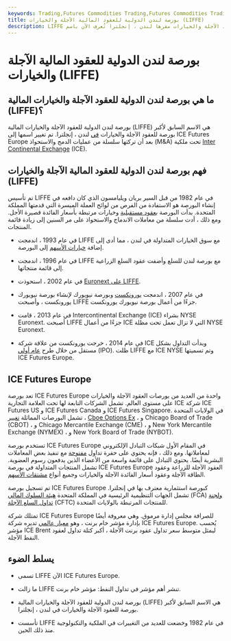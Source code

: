 ```yaml
---
keywords: Trading,Futures Commodities Trading,Futures Commodities Trading Strategy and Education,Futures and Commodities Trading,Strategy and Education
title: بورصة لندن الدولية للعقود المالية الآجلة والخيارات (LIFFE)
description: LIFFE هي بورصة للعقود الآجلة والخيارات مقرها لندن ، إنجلترا تُعرف الآن باسم ICE Futures Europe.
---
```


# بورصة لندن الدولية للعقود المالية الآجلة والخيارات (LIFFE)
## ما هي بورصة لندن الدولية للعقود الآجلة والخيارات المالية (LIFFE)؟

بورصة لندن الدولية للعقود الآجلة والخيارات المالية (LIFFE) هي الاسم السابق لأكبر بورصة للعقود الآجلة والخيارات [في](/exchange) لندن ، إنجلترا. تم تغيير اسمها إلى ICE Futures Europe بعد أن تركتها سلسلة من عمليات الدمج والاستحواذ (M&A) تحت ملكية [Inter](/intercontinentalexchange) [Continental Exchange](/intercontinentalexchange) (ICE).

## فهم بورصة لندن الدولية للعقود المالية الآجلة والخيارات (LIFFE)

تم تأسيس LIFFE في عام 1982 من قبل السير بريان ويليامسون الذي كان دافعه في إنشاء البورصة هو الاستفادة من الفرص من لوائح العملة الميسرة التي قدمتها المملكة المتحدة. بدأت البورصة [بعقود مستقبلية](/futurescontract) وخيارات مرتبطة بأسعار الفائدة قصيرة الأجل. ومع ذلك ، أدت سلسلة من معاملات الاندماج والاستحواذ على مر السنين إلى زيادة قائمة المنتجات.

- في عام 1993 ، اندمجت LIFFE مع سوق الخيارات المتداولة في لندن ، مما أدى إلى إضافة [خيارات الأسهم](/option) إلى البورصة.

- في عام 1996 ، اندمجت LIFFE مع بورصة لندن للسلع وأضفت عقود السلع الزراعية إلى قائمة منتجاتها.

- في عام 2002 ، استحوذت [Euronext على LIFFE](/euronext).

- في عام 2007 ، اندمجت [يورونكست](/nyse) وبورصة نيويورك لإنشاء بورصة نيويورك يورونكست ، وأصبحت LIFFE جزءًا من أعمال بورصة نيويورك يورونكست.

- في عام 2013 ، قامت Intercontinental Exchange (ICE) بشراء NYSE Euronext. أصبحت LIFFE جزءًا من أعمال ICE التي لا تزال تعمل تحت مظلة NYSE Euronext.

- في عام 2014 ، خرجت يورونكست من علاقة شركة ICE وبدأت التداول بشكل مستقل من خلال طرح [عام أولي](/ipo) (IPO). ظلت LIFFE مع ICE NYSE وتم تسميتها ICE Futures Europe.

## ICE Futures Europe

تعد بورصة ICE Futures Europe واحدة من العديد من بورصات العقود الآجلة والخيارات على مستوى العالم. تشمل الشركات التابعة لها تحت العلامة التجارية ICE شركة ICE Futures US و ICE Futures Canada و ICE Futures Singapore. في الولايات المتحدة ، تشمل البورصات المماثلة [تغيير](/cboe) [Cboe Options Ex](/cboe) ، و Chicago Board of Trade (CBOT) ، و Chicago Mercantile Exchange (CME) ، و New York Mercantile Exchange (NYMEX) ، و New York Board of Trade (NYBOT).

تستخدم بورصة ICE Futures Europe في المقام الأول شبكات التبادل الإلكتروني لمعاملاتها. ومع ذلك ، فإنه يحتوي على حفرة تداول [مفتوحة](/openoutcry) مع تنفيذ بعض المعاملات البشرية أيضًا. يحتوي التبادل على قائمة واسعة من الأعضاء الذين يدفعون رسوم العضوية. تشمل المنتجات المتداولة في بورصة ICE Futures Europe العقود الآجلة للزراعة وعقود الطاقة الآجلة وعقود أسعار الفائدة الآجلة والخيارات وجميع أنواع [مشتقات الأسهم](/derivative).

تم تسجيل بورصة ICE Futures Europe كبورصة استثمارية معترف بها في إنجلترا. تشمل الجهات التنظيمية الرئيسية في المملكة المتحدة [هيئة السلوك المالي](/financial-conduct-authority-uk-fca) (FCA) [ولجنة تداول السلع الآجلة](/cftc) (CFTC) للمنتجات المرتبطة بالولايات المتحدة.

تمتلك شركة ICE Futures Europe للصرافة مجلس إدارة مرموق. وهي معروفة أيضًا بإدارة مؤشر خام برنت ، وهو [معيار عالمي](/benchmark) تديره شركة ICE Futures Europe. يُحسب مؤشر ICE Brent ليمثل متوسط سعر تداول عقود برنت الآجلة ، أكبر كتلة تداول لعقود النفط الآجلة.

## يسلط الضوء

- تسمى LIFFE الآن ICE Futures Europe.

- ما زالت LIFFE تنشر أهم مؤشر في تداول النفط: مؤشر خام برنت.

- بورصة لندن الدولية للعقود الآجلة والخيارات المالية (LIFFE) هي الاسم السابق لأكبر بورصة للعقود الآجلة والخيارات في لندن ، إنجلترا.

- تأسست LIFFE في عام 1982 وخضعت للعديد من التغييرات في الملكية والتكنولوجية منذ ذلك الحين.

